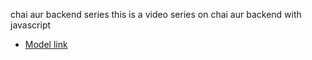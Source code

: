 chai aur backend series 
 this is  a video series on chai aur backend with javascript

- [Model link]( https://app.eraser.io/workspace/YtPqZ1VogxGy1jzIDkzj)